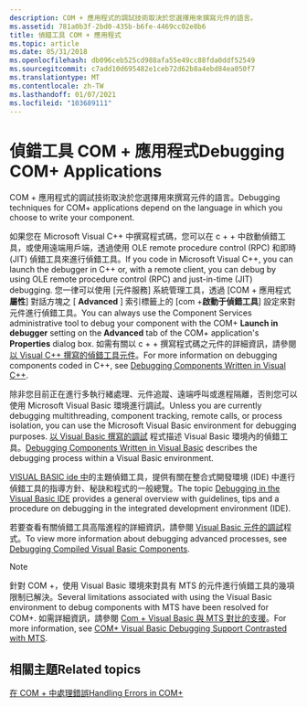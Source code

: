 ```yaml
---
description: COM + 應用程式的調試技術取決於您選擇用來撰寫元件的語言。
ms.assetid: 781a0b3f-2bd0-435b-b6fe-4469cc02e8b6
title: 偵錯工具 COM + 應用程式
ms.topic: article
ms.date: 05/31/2018
ms.openlocfilehash: db096ceb525cd988afa55e49cc88fda0ddf52549
ms.sourcegitcommit: c7add10d695482e1ceb72d62b8a4ebd84ea050f7
ms.translationtype: MT
ms.contentlocale: zh-TW
ms.lasthandoff: 01/07/2021
ms.locfileid: "103689111"
---
```

# <a name="debugging-com-applications"></a><span data-ttu-id="d9280-103">偵錯工具 COM + 應用程式</span><span class="sxs-lookup"><span data-stu-id="d9280-103">Debugging COM+ Applications</span></span>

<span data-ttu-id="d9280-104">COM + 應用程式的調試技術取決於您選擇用來撰寫元件的語言。</span><span class="sxs-lookup"><span data-stu-id="d9280-104">Debugging techniques for COM+ applications depend on the language in which you choose to write your component.</span></span>

<span data-ttu-id="d9280-105">如果您在 Microsoft Visual C++ 中撰寫程式碼，您可以在 c + + 中啟動偵錯工具，或使用遠端用戶端，透過使用 OLE remote procedure control (RPC) 和即時 (JIT) 偵錯工具來進行偵錯工具。</span><span class="sxs-lookup"><span data-stu-id="d9280-105">If you code in Microsoft Visual C++, you can launch the debugger in C++ or, with a remote client, you can debug by using OLE remote procedure control (RPC) and just-in-time (JIT) debugging.</span></span> <span data-ttu-id="d9280-106">您一律可以使用 [元件服務] 系統管理工具，透過 [COM + 應用程式 **屬性**] 對話方塊之 [ **Advanced** ] 索引標籤上的 [com +**啟動于偵錯工具**] 設定來對元件進行偵錯工具。</span><span class="sxs-lookup"><span data-stu-id="d9280-106">You can always use the Component Services administrative tool to debug your component with the COM+ **Launch in debugger** setting on the **Advanced** tab of the COM+ application's **Properties** dialog box.</span></span> <span data-ttu-id="d9280-107">如需有關以 c + + 撰寫程式碼之元件的詳細資訊，請參閱 [以 Visual C++ 撰寫的偵錯工具元件](debugging-components-written-in-visual-c--.md)。</span><span class="sxs-lookup"><span data-stu-id="d9280-107">For more information on debugging components coded in C++, see [Debugging Components Written in Visual C++](debugging-components-written-in-visual-c--.md).</span></span>

<span data-ttu-id="d9280-108">除非您目前正在進行多執行緒處理、元件追蹤、遠端呼叫或進程隔離，否則您可以使用 Microsoft Visual Basic 環境進行調試。</span><span class="sxs-lookup"><span data-stu-id="d9280-108">Unless you are currently debugging multithreading, component tracking, remote calls, or process isolation, you can use the Microsoft Visual Basic environment for debugging purposes.</span></span> <span data-ttu-id="d9280-109">[以 Visual Basic 撰寫的調試](debugging-components-written-in-visual-basic.md) 程式描述 Visual Basic 環境內的偵錯工具。</span><span class="sxs-lookup"><span data-stu-id="d9280-109">[Debugging Components Written in Visual Basic](debugging-components-written-in-visual-basic.md) describes the debugging process within a Visual Basic environment.</span></span>

<span data-ttu-id="d9280-110">[VISUAL BASIC ide 中](debugging-in-the-visual-basic-ide.md)的主題偵錯工具，提供有關在整合式開發環境 (IDE) 中進行偵錯工具的指導方針、秘訣和程式的一般總覽。</span><span class="sxs-lookup"><span data-stu-id="d9280-110">The topic [Debugging in the Visual Basic IDE](debugging-in-the-visual-basic-ide.md) provides a general overview with guidelines, tips and a procedure on debugging in the integrated development environment (IDE).</span></span>

<span data-ttu-id="d9280-111">若要查看有關偵錯工具高階進程的詳細資訊，請參閱 [Visual Basic 元件的調試](debugging-compiled-visual-basic-components.md)程式。</span><span class="sxs-lookup"><span data-stu-id="d9280-111">To view more information about debugging advanced processes, see [Debugging Compiled Visual Basic Components](debugging-compiled-visual-basic-components.md).</span></span>

> [!Note]  
> <span data-ttu-id="d9280-112">針對 COM +，使用 Visual Basic 環境來對具有 MTS 的元件進行偵錯工具的幾項限制已解決。</span><span class="sxs-lookup"><span data-stu-id="d9280-112">Several limitations associated with using the Visual Basic environment to debug components with MTS have been resolved for COM+.</span></span> <span data-ttu-id="d9280-113">如需詳細資訊，請參閱 [Com + Visual Basic 與 MTS 對比的支援](com--visual-basic-debugging-support-contrasted-with-mts.md)。</span><span class="sxs-lookup"><span data-stu-id="d9280-113">For more information, see [COM+ Visual Basic Debugging Support Contrasted with MTS](com--visual-basic-debugging-support-contrasted-with-mts.md).</span></span>

 

## <a name="related-topics"></a><span data-ttu-id="d9280-114">相關主題</span><span class="sxs-lookup"><span data-stu-id="d9280-114">Related topics</span></span>

<dl> <dt>

[<span data-ttu-id="d9280-115">在 COM + 中處理錯誤</span><span class="sxs-lookup"><span data-stu-id="d9280-115">Handling Errors in COM+</span></span>](handling-errors-in-com-.md)
</dt> </dl>

 

 



